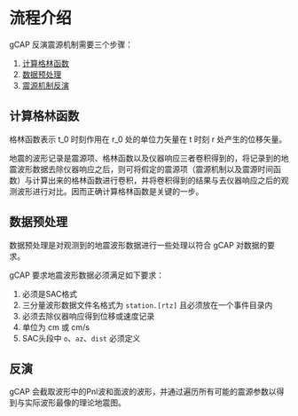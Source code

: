 # 流程介绍

gCAP 反演震源机制需要三个步骤：

1. [计算格林函数](http://wangliang.one/oh-my-cap/gflib/)
2. [数据预处理](http://wangliang.one/oh-my-cap/preprocess/)
3. [震源机制反演](http://wangliang.one/oh-my-cap/inversion/)

## 计算格林函数

格林函数表示 t_0 时刻作用在 r_0 处的单位力矢量在 t 时刻 r 处产生的位移矢量。

地震的波形记录是震源项、格林函数以及仪器响应三者卷积得到的，将记录到的地震波形数据去除仪器响应之后，则可将假定的震源项（震源机制以及震源时间函数）与计算出来的格林函数进行卷积，并将卷积得到的结果与去仪器响应之后的观测波形进行对比。因而正确计算格林函数是关键的一步。

## 数据预处理

数据预处理是对观测到的地震波形数据进行一些处理以符合 gCAP 对数据的要求。

gCAP 要求地震波形数据必须满足如下要求：

1. 必须是SAC格式
2. 三分量波形数据文件名格式为 `station.[rtz]` 且必须放在一个事件目录内
3. 必须去除仪器响应得到位移或速度记录
4. 单位为 cm 或 cm/s
5. SAC头段中 `o`、`az`、`dist` 必须定义

## 反演

gCAP 会截取波形中的Pnl波和面波的波形，并通过遍历所有可能的震源参数以得到与实际波形最像的理论地震图。

